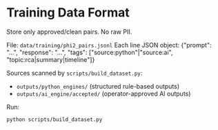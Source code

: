 # Training Data Format

Store only approved/clean pairs. No raw PII.

File: `data/training/phi2_pairs.jsonl`
Each line JSON object:
{"prompt": "...", "response": "...", "tags": ["source:python"|"source:ai", "topic:rca|summary|timeline"]}

Sources scanned by `scripts/build_dataset.py`:
- `outputs/python_engines/` (structured rule-based outputs)
- `outputs/ai_engine/accepted/` (operator-approved AI outputs)

Run:
```
python scripts/build_dataset.py
```
